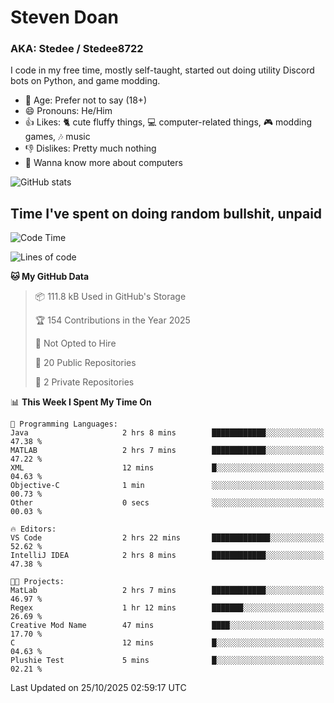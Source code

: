# Steven Doan
### AKA: Stedee / Stedee8722
I code in my free time, mostly self-taught, started out doing utility Discord bots on Python, and game modding.

- 🤔 Age: Prefer not to say (18+)
- 😄 Pronouns: He/Him
- 👍 Likes: 🐈 cute fluffy things, 💻 computer-related things, 🎮 modding games, 🎶 music
- 👎 Dislikes: Pretty much nothing
- 🥹 Wanna know more about computers

![GitHub stats](https://github-readme-stats-iota-mocha-40.vercel.app/api?username=Stedee8722&show=prs_merged,prs_merged_percentage&show_icons=true&theme=transparent)

## Time I've spent on doing random bullshit, unpaid
<!--START_SECTION:Time I've spent on doing random bullshit, unpaid-->
![Code Time](http://img.shields.io/badge/Code%20Time-366%20hrs%2038%20mins-blue)

![Lines of code](https://img.shields.io/badge/From%20Hello%20World%20I%27ve%20Written-91.7%20thousand%20lines%20of%20code-blue)

**🐱 My GitHub Data** 

> 📦 111.8 kB Used in GitHub's Storage 
 > 
> 🏆 154 Contributions in the Year 2025
 > 
> 🚫 Not Opted to Hire
 > 
> 📜 20 Public Repositories 
 > 
> 🔑 2 Private Repositories 
 > 
📊 **This Week I Spent My Time On** 

```text
💬 Programming Languages: 
Java                     2 hrs 8 mins        ████████████░░░░░░░░░░░░░   47.38 % 
MATLAB                   2 hrs 7 mins        ████████████░░░░░░░░░░░░░   47.22 % 
XML                      12 mins             █░░░░░░░░░░░░░░░░░░░░░░░░   04.63 % 
Objective-C              1 min               ░░░░░░░░░░░░░░░░░░░░░░░░░   00.73 % 
Other                    0 secs              ░░░░░░░░░░░░░░░░░░░░░░░░░   00.03 % 

🔥 Editors: 
VS Code                  2 hrs 22 mins       █████████████░░░░░░░░░░░░   52.62 % 
IntelliJ IDEA            2 hrs 8 mins        ████████████░░░░░░░░░░░░░   47.38 % 

🐱‍💻 Projects: 
MatLab                   2 hrs 7 mins        ████████████░░░░░░░░░░░░░   46.97 % 
Regex                    1 hr 12 mins        ███████░░░░░░░░░░░░░░░░░░   26.69 % 
Creative Mod Name        47 mins             ████░░░░░░░░░░░░░░░░░░░░░   17.70 % 
C                        12 mins             █░░░░░░░░░░░░░░░░░░░░░░░░   04.63 % 
Plushie Test             5 mins              █░░░░░░░░░░░░░░░░░░░░░░░░   02.21 % 
```


 Last Updated on 25/10/2025 02:59:17 UTC
<!--END_SECTION:Time I've spent on doing random bullshit, unpaid-->
